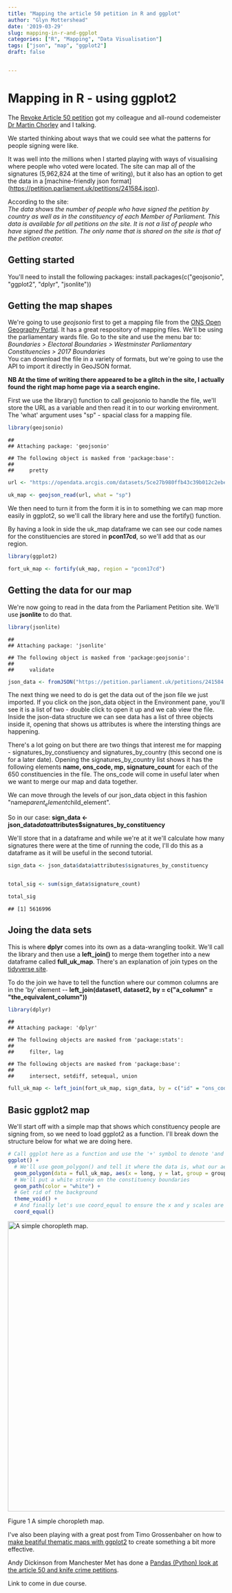 ```yaml
---
title: "Mapping the article 50 petition in R and ggplot"
author: "Glyn Mottershead"
date: '2019-03-29'
slug: mapping-in-r-and-ggplot
categories: ["R", "Mapping", "Data Visualisation"]
tags: ["json", "map", "ggplot2"]
draft: false


---
```

# Mapping in R - using ggplot2
The [Revoke Article 50 petition](https://petition.parliament.uk/petitions/241584/) got my colleague and all-round codemeister [Dr Martin Chorley](https://twitter.com/martinjc) and I talking.

We started thinking about ways that we could see what the patterns for people signing were like.
  
It was well into the millions when I started playing with ways of visualising where people who voted were located. The site can map all of the signatures (5,962,824 at the time of writing), but it also has an option to get the data in a [machine-friendly json format] (https://petition.parliament.uk/petitions/241584.json).  

According to the site:   
*The data shows the number of people who have signed the petition by country as well as in the constituency of each Member of Parliament. This data is available for all petitions on the site. It is not a list of people who have signed the petition. The only name that is shared on the site is that of the petition creator.*

## Getting started
You'll need to install the following packages:
install.packages(c("geojsonio", "ggplot2", "dplyr", "jsonlite"))

## Getting the map shapes
We're going to use *geojsonio* first to get a mapping file from the [ONS Open Geography Portal](http://geoportal.statistics.gov.uk/). It has a great respository of mapping files. We'll be using the parliamentary wards file. Go to the site and use the menu bar to:
*Boundaries > Electoral Boundaries > Westminster Parliamentary Constituencies > 2017 Boundaries*  
You can download the file in a variety of formats, but we're going to use the API to import it directly in GeoJSON format.  
  
**NB At the time of writing there appeared to be a glitch in the site, I actually found the right map home page via a search engine.**

First we use the library() function to call geojsonio to handle the file, we'll store the URL as a variable and then read it in to our working environment. The 'what' argument uses "sp" - spacial class for a mapping file.  


```r
library(geojsonio)
```

```
## 
## Attaching package: 'geojsonio'
```

```
## The following object is masked from 'package:base':
## 
##     pretty
```

```r
url <- "https://opendata.arcgis.com/datasets/5ce27b980ffb43c39b012c2ebeab92c0_2.geojson"

uk_map <- geojson_read(url, what = "sp")
```

We then need to turn it from the form it is in to something we can map more easily in ggplot2, so we'll call the library here and use the fortify() function. 

By having a look in side the uk_map dataframe we can see our code names for the constituencies are stored in **pcon17cd**, so we'll add that as our region.



```r
library(ggplot2)

fort_uk_map <- fortify(uk_map, region = "pcon17cd")
```


## Getting the data for our map
We're now going to read in the data from the Parliament Petition site. We'll use **jsonlite** to do that.


```r
library(jsonlite)
```

```
## 
## Attaching package: 'jsonlite'
```

```
## The following object is masked from 'package:geojsonio':
## 
##     validate
```

```r
json_data <- fromJSON("https://petition.parliament.uk/petitions/241584.json", flatten = FALSE)
```

The next thing we need to do is get the data out of the json file we just imported. If you click on the json_data object in the Environment pane, you'll see it is a list of two - double click to open it up and we cab view the file.  Inside the json-data structure we can see data has a list of three objects inside it, opening that shows us attributes is where the intersting things are happening.  

There's a lot going on but there are two things that interest me for mapping - signatures_by_constiuency and signatures_by_country (this second one is for a later date).  Opening the signatures_by_country list shows it has the following elements **name, ons_code, mp, signature_count** for each of the 650 constituencies in the file.  The ons_code will come in useful later when we want to merge our map and data together.

We can move through the levels of our json_data object  in this fashion "name$parent_element$child_element". 

So in our case:
**sign_data <- json_data$data$attributes$signatures_by_constituency**

We'll store that in a dataframe and while we're at it we'll calculate how many signatures there were at the time of running the code, I'll do this as a dataframe as it will be useful in the second tutorial.


```r
sign_data <- json_data$data$attributes$signatures_by_constituency


total_sig <- sum(sign_data$signature_count)

total_sig
```

```
## [1] 5616996
```

## Joing the data sets
This is where **dplyr** comes into its own as a data-wrangling toolkit. We'll call the library and then use a **left_join()** to merge them together into a new dataframe called **full_uk_map**. There's an explanation of join types on the [tidyverse site](https://dplyr.tidyverse.org/reference/join.html).  

To do the join we have to tell the function where our common columns are in the 'by' element -- **left_join(dataset1, dataset2, by = c("a_column" = "the_equivalent_column"))**


```r
library(dplyr)
```

```
## 
## Attaching package: 'dplyr'
```

```
## The following objects are masked from 'package:stats':
## 
##     filter, lag
```

```
## The following objects are masked from 'package:base':
## 
##     intersect, setdiff, setequal, union
```

```r
full_uk_map <- left_join(fort_uk_map, sign_data, by = c("id" = "ons_code"))
```


## Basic ggplot2 map
We'll start off with a simple map that shows which constituency people are signing from, so we need to load ggplot2 as a function. I'll break down the structure below for what we are doing here.


```r
# Call ggplot here as a function and use the '+' symbol to denote 'and then'
ggplot() +
  # We'll use geom_polygon() and tell it where the data is, what our aesthetics are and what to fill how to create it as a choropleth map.
  geom_polygon(data = full_uk_map, aes(x = long, y = lat, group = group, fill = signature_count)) +
  # We'll put a white stroke on the constituency boundaries
  geom_path(color = "white") +
  # Get rid of the background
  theme_void() +
  # And finally let's use coord_equal to ensure the x and y scales are the same.
  coord_equal()
```

<div class="figure">
<img src="/tutorial/2019-03-29-mapping-the-article-50-petition-in-r-and-ggplot_files/figure-html/map-1.png" alt="A simple choropleth map." width="672" />
<p class="caption">Figure 1 A simple choropleth map.</p>
</div>

I've also been playing with a great post from Timo Grossenbaher on how to [make beatiful thematic maps with ggplot2](https://timogrossenbacher.ch/2016/12/beautiful-thematic-maps-with-ggplot2-only/) to create something a bit more effective.

Andy Dickinson from Manchester Met has done a [Pandas (Python) look at the article 50 and knife crime petitions](https://andydickinson.net/2019/03/27/quick-analalysis-of-petitions-data/).

Link to come in due course.
